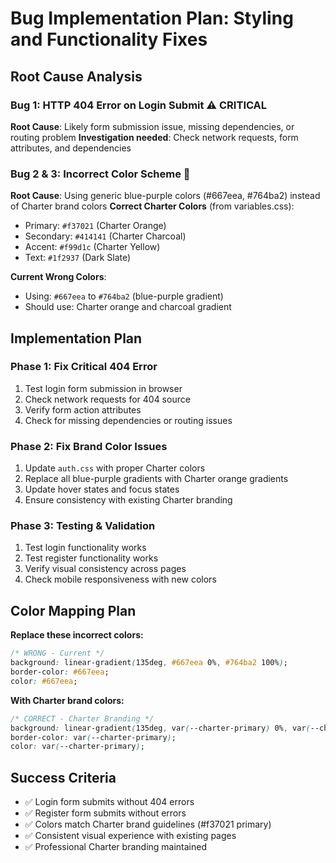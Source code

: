 # Bug Implementation Plan: Styling and Functionality Fixes

## Root Cause Analysis

### Bug 1: HTTP 404 Error on Login Submit ⚠️ CRITICAL
**Root Cause**: Likely form submission issue, missing dependencies, or routing problem
**Investigation needed**: Check network requests, form attributes, and dependencies

### Bug 2 & 3: Incorrect Color Scheme 🎨
**Root Cause**: Using generic blue-purple colors (#667eea, #764ba2) instead of Charter brand colors
**Correct Charter Colors** (from variables.css):
- Primary: `#f37021` (Charter Orange)
- Secondary: `#414141` (Charter Charcoal)  
- Accent: `#f99d1c` (Charter Yellow)
- Text: `#1f2937` (Dark Slate)

**Current Wrong Colors**:
- Using: `#667eea` to `#764ba2` (blue-purple gradient)
- Should use: Charter orange and charcoal gradient

## Implementation Plan

### Phase 1: Fix Critical 404 Error
1. Test login form submission in browser
2. Check network requests for 404 source
3. Verify form action attributes
4. Check for missing dependencies or routing issues

### Phase 2: Fix Brand Color Issues  
1. Update `auth.css` with proper Charter colors
2. Replace all blue-purple gradients with Charter orange gradients
3. Update hover states and focus states
4. Ensure consistency with existing Charter branding

### Phase 3: Testing & Validation
1. Test login functionality works
2. Test register functionality works  
3. Verify visual consistency across pages
4. Check mobile responsiveness with new colors

## Color Mapping Plan

**Replace these incorrect colors:**
```css
/* WRONG - Current */
background: linear-gradient(135deg, #667eea 0%, #764ba2 100%);
border-color: #667eea;
color: #667eea;
```

**With Charter brand colors:**
```css  
/* CORRECT - Charter Branding */
background: linear-gradient(135deg, var(--charter-primary) 0%, var(--charter-secondary) 100%);
border-color: var(--charter-primary);
color: var(--charter-primary);
```

## Success Criteria
- ✅ Login form submits without 404 errors
- ✅ Register form submits without errors
- ✅ Colors match Charter brand guidelines (#f37021 primary)
- ✅ Consistent visual experience with existing pages
- ✅ Professional Charter branding maintained
